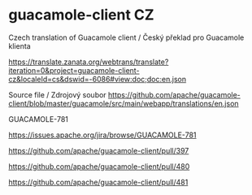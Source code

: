 # guacamole-client CZ
Czech translation of Guacamole client / Český překlad pro Guacamole klienta

https://translate.zanata.org/webtrans/translate?iteration=0&project=guacamole-client-cz&localeId=cs&dswid=-6086#view:doc;doc:en.json

Source file / Zdrojový soubor
https://github.com/apache/guacamole-client/blob/master/guacamole/src/main/webapp/translations/en.json

GUACAMOLE-781

https://issues.apache.org/jira/browse/GUACAMOLE-781

https://github.com/apache/guacamole-client/pull/397

https://github.com/apache/guacamole-client/pull/480

https://github.com/apache/guacamole-client/pull/481
